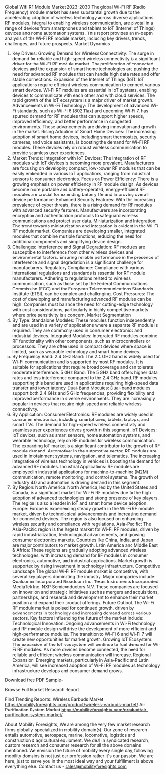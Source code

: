 Global Wifi RF Module Market 2023-2030
The global Wi-Fi RF (Radio Frequency) module market has seen substantial growth due to the accelerating adoption of wireless technology across diverse applications. RF modules, integral to enabling wireless communication, are pivotal in a range of devices from smartphones and tablets to IoT (Internet of Things) devices and home automation systems. This report provides an in-depth analysis of the Wi-Fi RF module market, including key drivers, trends, challenges, and future prospects.
Market Dynamics
1. Key Drivers:
Growing Demand for Wireless Connectivity: The surge in demand for reliable and high-speed wireless connectivity is a significant driver for the Wi-Fi RF module market. The proliferation of connected devices and the expansion of smart home technologies are pushing the need for advanced RF modules that can handle high data rates and offer stable connections.
Expansion of the Internet of Things (IoT): IoT applications require efficient wireless communication to connect various smart devices. Wi-Fi RF modules are essential in IoT systems, enabling devices to communicate with each other and with cloud services. The rapid growth of the IoT ecosystem is a major driver of market growth.
Advancements in Wi-Fi Technology: The development of advanced Wi-Fi standards, such as Wi-Fi 6 (802.11ax) and upcoming Wi-Fi 7, has spurred demand for RF modules that can support higher speeds, improved efficiency, and better performance in congested environments. These advancements are driving innovation and growth in the market.
Rising Adoption of Smart Home Devices: The increasing adoption of smart home devices, including smart thermostats, security cameras, and voice assistants, is boosting the demand for Wi-Fi RF modules. These devices rely on robust wireless communication to provide seamless user experiences.
2. Market Trends:
Integration with IoT Devices: The integration of RF modules with IoT devices is becoming more prevalent. Manufacturers are focusing on developing compact, low-power RF modules that can be easily embedded in various IoT applications, ranging from industrial sensors to consumer electronics.
Focus on Power Efficiency: There is a growing emphasis on power efficiency in RF module design. As devices become more portable and battery-operated, energy-efficient RF modules are crucial for extending battery life and improving overall device performance.
Enhanced Security Features: With the increasing prevalence of cyber threats, there is a rising demand for RF modules with advanced security features. Manufacturers are incorporating encryption and authentication protocols to safeguard wireless communications and protect user data.
Miniaturization and Integration: The trend towards miniaturization and integration is evident in the Wi-Fi RF module market. Companies are developing smaller, integrated modules that combine multiple functions, reducing the need for additional components and simplifying device design.
3. Challenges:
Interference and Signal Degradation: RF modules are susceptible to interference from other wireless devices and environmental factors. Ensuring reliable performance in the presence of interference and signal degradation is a significant challenge for manufacturers.
Regulatory Compliance: Compliance with various international regulations and standards is essential for RF module manufacturers. Adhering to regulations related to wireless communication, such as those set by the Federal Communications Commission (FCC) and the European Telecommunications Standards Institute (ETSI), can be complex and challenging.
Cost Pressures: The cost of developing and manufacturing advanced RF modules can be high. Companies must balance the need for cutting-edge technology with cost considerations, particularly in highly competitive markets where price sensitivity is a concern.
Market Segmentation
1. By Type:
Standalone Modules: These modules function independently and are used in a variety of applications where a separate RF module is required. They are commonly used in consumer electronics and industrial devices.
Integrated Modules: Integrated RF modules combine RF functionality with other components, such as microcontrollers or processors. They are often used in compact devices where space is limited, such as wearable technology and smart home devices.
2. By Frequency Band:
2.4 GHz Band: The 2.4 GHz band is widely used for Wi-Fi communication and is supported by most RF modules. It is suitable for applications that require broad coverage and can tolerate moderate interference.
5 GHz Band: The 5 GHz band offers higher data rates and less interference compared to the 2.4 GHz band. RF modules supporting this band are used in applications requiring high-speed data transfer and lower latency.
Dual-Band Modules: Dual-band modules support both 2.4 GHz and 5 GHz frequencies, providing flexibility and improved performance in diverse environments. They are increasingly popular in devices that require high-speed and reliable wireless connectivity.
3. By Application:
Consumer Electronics: RF modules are widely used in consumer electronics, including smartphones, tablets, laptops, and smart TVs. The demand for high-speed wireless connectivity and seamless user experiences drives growth in this segment.
IoT Devices: IoT devices, such as smart sensors, home automation systems, and wearable technology, rely on RF modules for wireless communication. The expanding IoT market is a significant contributor to the growth of RF module demand.
Automotive: In the automotive sector, RF modules are used in infotainment systems, navigation, and telematics. The increasing integration of wireless technology in vehicles is boosting the demand for advanced RF modules.
Industrial Applications: RF modules are employed in industrial applications for machine-to-machine (M2M) communication, remote monitoring, and control systems. The growth of Industry 4.0 and automation is driving demand in this segment.
4. By Region:
North America: North America, led by the United States and Canada, is a significant market for Wi-Fi RF modules due to the high adoption of advanced technologies and strong presence of key players. The region is also a leader in IoT and smart home device adoption.
Europe: Europe is experiencing steady growth in the Wi-Fi RF module market, driven by technological advancements and increasing demand for connected devices. The region is also focused on enhancing wireless security and compliance with regulations.
Asia-Pacific: The Asia-Pacific region is the largest market for Wi-Fi RF modules, driven by rapid industrialization, technological advancements, and growing consumer electronics markets. Countries like China, India, and Japan are major contributors to market growth.
Latin America and Middle East & Africa: These regions are gradually adopting advanced wireless technologies, with increasing demand for RF modules in consumer electronics, automotive, and industrial applications. Market growth is supported by rising investment in technology infrastructure.
Competitive Landscape
The global Wi-Fi RF module market is competitive, with several key players dominating the industry. Major companies include:
Qualcomm Incorporated
Broadcom Inc.
Texas Instruments Incorporated
MediaTek Inc.
NXP Semiconductors N.V.
These companies are focused on innovation and strategic initiatives such as mergers and acquisitions, partnerships, and research and development to enhance their market position and expand their product offerings.
Future Outlook
The Wi-Fi RF module market is poised for continued growth, driven by advancements in technology and increasing demand across various sectors. Key factors influencing the future of the market include:
Technological Innovation: Ongoing advancements in Wi-Fi technology and RF module design will drive the development of more efficient and high-performance modules. The transition to Wi-Fi 6 and Wi-Fi 7 will create new opportunities for market growth.
Growing IoT Ecosystem: The expansion of the IoT ecosystem will continue to fuel demand for Wi-Fi RF modules. As more devices become connected, the need for reliable and efficient wireless communication will increase.
Regional Expansion: Emerging markets, particularly in Asia-Pacific and Latin America, will see increased adoption of Wi-Fi RF modules as technology infrastructure develops and consumer demand grows.

Download free PDF Sample-

Browse Full Market Research Report 

Find Trending Reports:
Wireless Earbuds Market
https://mobilityforesights.com/product/wireless-earbuds-market/
Air Purification System Market
https://mobilityforesights.com/product/air-purification-system-market/


About Mobility Foresights,
We are among the very few market research firms globally, specialized in mobility domain(s). Our zone of research entails automotive, aerospace, marine, locomotive, logistics and construction & agricultural equipment. We deal in syndicated research, custom research and consumer research for all the above domains mentioned.
We envision the future of mobility every single day, following mobility domains is not just our profession rather it's our passion. We are here, just to serve you in the most ideal way and your fulfillment is above everything else. Contact us -  sales@mobilityforesights.com 
